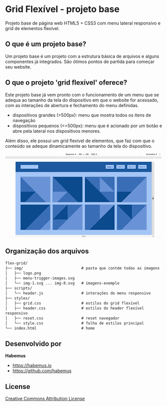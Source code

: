 # Grid Flexível - projeto base

Projeto base de página web HTML5 + CSS3 com menu lateral responsivo e grid de elementos flexível.

## O que é um projeto base?

Um projeto base é um projeto com a estrutura básica de arquivos e alguns componentes já integrados. São ótimos pontos de partida para começar seu website.

## O que o projeto 'grid flexível' oferece?

Este projeto base já vem pronto com o funcionamento de um menu que se adequa ao tamanho da tela do dispositivo em que o website for acessado, com as interações de abertura e fechamento do menu definidas.

- dispositivos grandes  (>500px): menu que mostra todos os itens de navegação
- dispositivos pequenos (<=500px): menu que é acionado por um botão e abre pela lateral nos dispositivos menores.

Além disso, ele possui um grid flexível de elementos, que faz com que o conteúdo se adeque dinamicamente ao tamanho da tela do dispositivo.

![preview](https://github.com/habemus/starter-flex-grid/raw/master/preview.gif "Preview")

## Organização dos arquivos

```
flex-grid/
├── img/                          # pasta que contém todas as imagens
│   ├── logo.png
│   ├── menu-trigger-images.svg
│   └── img-1.svg ... img-8.svg   # imagens-exemplo
├── scripts/
│   └── header.js                 # interações do menu responsivo
├── styles/
│   ├── grid.css                  # estilos do grid flexível
│   ├── header.css                # estilos do header flexível responsivo
│   ├── reset.css                 # reset navegador
│   └── style.css                 # folha de estilos principal
└── index.html                    # home
```

## Desenvolvido por

**Habemus**

- <https://habemus.io>
- <https://github.com/habemus>

## License

[Creative Commons Attribution License](http://creativecommons.org/licenses/by/2.0/)
